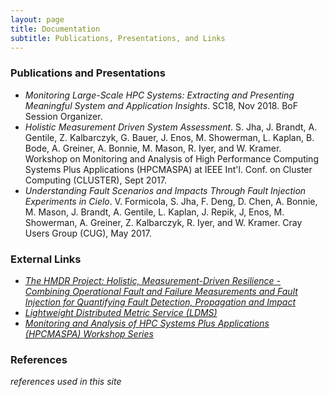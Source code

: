 ```yaml
---
layout: page
title: Documentation
subtitle: Publications, Presentations, and Links
---
```


### Publications and Presentations ###

* *Monitoring Large-Scale HPC Systems: Extracting and Presenting Meaningful System and Application Insights*. SC18, Nov 2018. BoF Session Organizer. 
* *Holistic Measurement Driven System Assessment*. S. Jha, J. Brandt, A. Gentile, Z. Kalbarczyk, G. Bauer, J. Enos, M. Showerman, L. Kaplan, B. Bode, A. Greiner, A. Bonnie, M. Mason, R. Iyer, and W. Kramer. Workshop on Monitoring and Analysis of High Performance Computing Systems Plus Applications (HPCMASPA) at IEEE Int'l. Conf. on Cluster Computing (CLUSTER), Sept 2017. 
* *Understanding Fault Scenarios and Impacts Through Fault Injection Experiments in Cielo*. V. Formicola, S. Jha, F. Deng, D. Chen, A. Bonnie, M. Mason, J. Brandt, A. Gentile, L. Kaplan, J. Repik, J, Enos, M. Showerman, A. Greiner, Z. Kalbarczyk, R. Iyer, and W. Kramer. Cray Users Group (CUG), May 2017.

### External Links ###
* *[The HMDR Project: Holistic, Measurement-Driven Resilience - Combining Operational Fault and Failure Measurements and Fault Injection for Quantifying Fault Detection, Propagation and Impact](http://portal.nersc.gov/project/m888/resilience/)*
* *[Lightweight Distributed Metric Service (LDMS)](https://github.com/ovis-hpc/ovis)* 
* *[Monitoring and Analysis of HPC Systems Plus Applications (HPCMASPA) Workshop Series](https://sites.google.com/site/hpcmaspa/)*

### References ###
*references used in this site*

